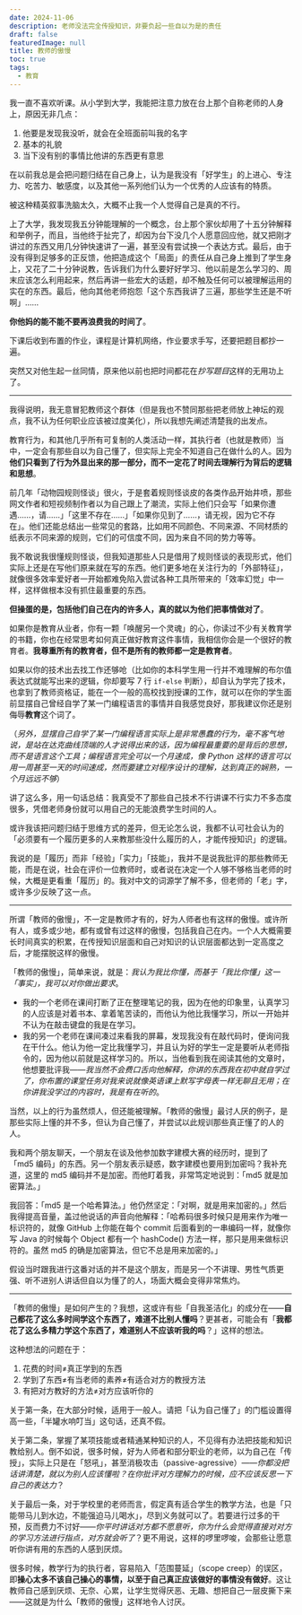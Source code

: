 ```yaml
---
date: 2024-11-06
description: 老师没法完全传授知识，非要负起一些自以为是的责任
draft: false
featuredImage: null
title: 教师的傲慢
toc: true
tags: 
  - 教育
---
```


我一直不喜欢听课。从小学到大学，我能把注意力放在台上那个自称老师的人身上，原因无非几点：

1. 他要是发现我没听，就会在全班面前叫我的名字
2. 基本的礼貌
3. 当下没有别的事情比他讲的东西更有意思

在以前我总是会把问题归结在自己身上，认为是我没有「好学生」的上进心、专注力、吃苦力、敏感度，以及其他一系列他们认为一个优秀的人应该有的特质。

被这种精英叙事洗脑太久，大概不止我一个人觉得自己是真的不行。

上了大学，我发现我五分钟能理解的一个概念，台上那个家伙却用了十五分钟解释和举例子，而且，当他终于扯完了，却因为台下没几个人愿意回应他，就又把刚才讲过的东西又用几分钟快速讲了一遍，甚至没有尝试换一个表达方式。最后，由于没有得到足够多的正反馈，他把造成这个「局面」的责任从自己身上推到了学生身上，又花了二十分钟说教，告诉我们为什么要好好学习、他以前是怎么学习的、周末应该怎么利用起来，然后再讲一些宏大的话题，却不触及任何可以被理解运用的实在的东西。最后，他向其他老师抱怨「这个东西我讲了三遍，那些学生还是不听啊」……

**你他妈的能不能不要再浪费我的时间了**。

下课后收到布置的作业，课程是计算机网络，作业要求手写，还要把题目都抄一遍。

突然又对他生起一丝同情，原来他以前也把时间都花在*抄写题目*这样的无用功上了。

---

我得说明，我无意冒犯教师这个群体（但是我也不赞同那些把老师放上神坛的观点，我不认为任何职业应该被过度美化），所以我想先阐述清楚我的出发点。

教育行为，和其他几乎所有可复制的人类活动一样，其执行者（也就是教师）当中，一定会有那些自以为自己懂了，但实际上完全不知道自己在做什么的人。因为**他们只看到了行为外显出来的那一部分，而不一定花了时间去理解行为背后的逻辑和思想**。

前几年「动物园规则怪谈」很火，于是套着规则怪谈皮的各类作品开始井喷，那些网文作者和短视频制作者以为自己跟上了潮流，实际上他们只会写「如果你遭遇……，请……」「这里不存在……」「如果你见到了……，请无视，因为它不存在」。他们还能总结出一些常见的套路，比如用不同颜色、不同来源、不同材质的纸表示不同来源的规则，它们的可信度不同，因为来自不同的势力等等。

我不敢说我很懂规则怪谈，但我知道那些人只是借用了规则怪谈的表现形式，他们实际上还是在写他们原来就在写的东西。他们更多地在关注行为的「外部特征」，就像很多效率爱好者一开始都难免陷入尝试各种工具所带来的「效率幻觉」中一样，这样做根本没有抓住最重要的东西。

**但操蛋的是，包括他们自己在内的许多人，真的就以为他们把事情做对了**。

如果你是教育从业者，你有一颗「唤醒另一个灵魂」的心，你读过不少有关教育学的书籍，你也在经常思考如何真正做好教育这件事情，我相信你会是一个很好的教育者。**我尊重所有的教育者，但不是所有的教师都一定是教育者**。

如果以你的技术出去找工作还够呛（比如你的本科学生用一行并不难理解的布尔值表达式就能写出来的逻辑，你却要写 7 行 `if-else` 判断），却自认为学完了技术，也拿到了教师资格证，能在一个一般的高校找到授课的工作，就可以在你的学生面前显摆自己曾经自学了某一门编程语言的事情并自我感觉良好，那我建议你还是别侮辱**教育**这个词了。

（*另外，显摆自己自学了某一门编程语言实际上是非常愚蠢的行为，毫不客气地说，是站在达克曲线顶端的人才说得出来的话，因为编程最重要的是背后的思想，而不是语言这个工具；编程语言完全可以一个月速成，像 Python 这样的语言可以用一周甚至一天的时间速成，然而要建立对程序设计的理解，达到真正的娴熟，一个月远远不够*）

讲了这么多，用一句话总结：我真受不了那些自己技术不行讲课不行实力不多态度很多，凭借老师身份就可以用自己的无能浪费学生时间的人。

或许我该把问题归结于思维方式的差异，但无论怎么说，我都不认可社会认为的「必须要有一个履历更多的人来教那些没什么履历的人，才能传授知识」的逻辑。

我说的是「履历」而非「经验」「实力」「技能」，我并不是说我批评的那些教师无能，而是在说，社会在评价一位教师时，或者说在决定一个人够不够格当老师的时候，大概是更看重「履历」的。我对中文的词源学了解不多，但老师的「老」字，或许多少反映了这一点。

---

所谓「教师的傲慢」，不一定是教师才有的，好为人师者也有这样的傲慢。或许所有人，或多或少地，都有或曾有过这样的傲慢，包括我自己在内。一个人大概需要长时间真实的积累，在传授知识层面和自己对知识的认识层面都达到一定高度之后，才能摆脱这样的傲慢。

「教师的傲慢」，简单来说，就是：*我认为我比你懂，而基于「我比你懂」这一「事实」，我可以对你做出要求*。

- 我的一个老师在课间打断了正在整理笔记的我，因为在他的印象里，认真学习的人应该是对着书本、拿着笔苦读的，而他认为他比我懂学习，所以一开始并不认为在敲击键盘的我是在学习。
- 我的另一个老师在课间凑过来看我的屏幕，发现我没有在敲代码时，便询问我在干什么。他认为他一定比我懂学习，并且认为好的学生一定是要听从老师指令的，因为他以前就是这样学习的。所以，当他看到我在阅读其他的文章时，他想要批评我——*我当然不会费口舌向他解释，你讲的东西我在初中就自学过了，你布置的课堂任务对我来说就像英语课上默写字母表一样无聊且无用；在你讲我没学过的内容时，我是有在听的*。

当然，以上的行为虽然烦人，但还能被理解。「教师的傲慢」最讨人厌的例子，是那些实际上懂的并不多，但认为自己懂了，并尝试以此规训那些真正懂了的人的人。

我和两个朋友聊天，一个朋友在谈及他参加数字建模大赛的经历时，提到了「md5 编码」的东西。另一个朋友表示疑惑，数字建模也要用到加密吗？我补充道，这里的 md5 编码并不是加密。而他盯着我，非常笃定地说到：「md5 就是加密算法。」

我回答：「md5 是一个哈希算法。」他仍然坚定：「对啊，就是用来加密的。」然后我得提高音量，盖过他说话的声音向他解释：「哈希码很多时候只是用来作为唯一标识符的，就像 GitHub 上你能在每个 commit 后面看到的一串编码一样，就像你写 Java 的时候每个 Object 都有一个 hashCode() 方法一样，那只是用来做标识符的。虽然 md5 的确是加密算法，但它不总是用来加密的。」

假设当时跟我进行这番对话的并不是这个朋友，而是另一个不讲理、男性气质更强、听不进别人讲话但自以为懂了的人，场面大概会变得非常焦灼。

---

「教师的傲慢」是如何产生的？我想，这或许有些「自我圣洁化」的成分在——**自己都花了这么多时间学这个东西了，难道不比别人懂吗**？更甚者，可能会有「**我都花了这么多精力学这个东西了，难道别人不应该听我的吗**？」这样的想法。

这种想法的问题在于：

1. 花费的时间≠真正学到的东西
2. 学到了东西≠有当老师的素养≠有适合对方的教授方法
3. 有把对方教好的方法≠对方应该听你的

关于第一条，在大部分时候，适用于一般人。请把「认为自己懂了」的门槛设置得高一些，「半罐水响叮当」这句话，还真不假。

关于第二条，掌握了某项技能或者精通某种知识的人，不见得有办法把技能和知识教给别人。倒不如说，很多时候，好为人师者和部分职业的老师，以为自己在「传授」，实际上只是在「怒吼」，甚至消极攻击（passive-agressive）——*你都没把话讲清楚，就以为别人应该懂啦？在你批评对方理解力的时候，应不应该反思一下自己的表达力*？

关于最后一条，对于学校里的老师而言，假定真有适合学生的教学方法，也是「只能带马儿到水边，不能强迫马儿喝水」，尽到义务就可以了。若要进行过多的干预，反而费力不讨好——*你平时讲话对方都不愿意听，你为什么会觉得直接对对方的学习方法进行指点，对方就会听了*？更不用说，这样的啰里啰唆，会那些让愿意听你讲有用的东西的人感到厌烦。

很多时候，教学行为的执行者，容易陷入「范围蔓延」（scope creep）的误区，即**操心太多不该自己操心的事情，以至于自己真正应该做好的事情没有做好**。这让教师自己感到厌烦、无奈、心累，让学生觉得厌恶、无趣、想把自己一层皮撕下来——这就是为什么「教师的傲慢」这样地令人讨厌。
